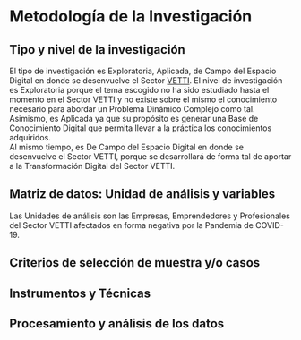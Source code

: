 # Metodología de la Investigación

## Tipo y nivel de la investigación
El tipo de investigación es Exploratoria, Aplicada, de Campo del Espacio Digital en donde se desenvuelve el Sector [VETTI](https://github.com/MaLauraAramburo/Tesina-Anteproyecto/blob/main/Estructura/Anteproyecto-Tesina/6-%20Marcos/Conceptual/VETTI.md).
El nivel de investigación es Exploratoria porque el tema escogido no ha sido estudiado hasta el momento en el Sector VETTI y no existe sobre el mismo el conocimiento necesario para abordar un Problema Dinámico Complejo como tal.
Asimismo, es Aplicada ya que su propósito es generar una Base de Conocimiento Digital que permita llevar a la práctica los conocimientos adquiridos.  
Al mismo tiempo, es De Campo del Espacio Digital en donde se desenvuelve el Sector VETTI, porque se desarrollará de forma tal de aportar a la Transformación Digital del Sector VETTI.

## Matriz de datos: Unidad de análisis y variables
Las Unidades de análisis son las Empresas, Emprendedores y Profesionales del Sector VETTI afectados en forma negativa por la Pandemia de COVID-19.

## Criterios de selección de muestra y/o casos

## Instrumentos y Técnicas

## Procesamiento y análisis de los datos
